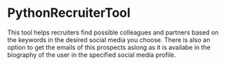 # PythonRecruiterTool
This tool helps recruiters find possible colleagues and partners based on the keywords in the desired social media you choose. There is also an option to get the emails of this prospects aslong as it is availabe in the biography of the user in the specified social media profile.
